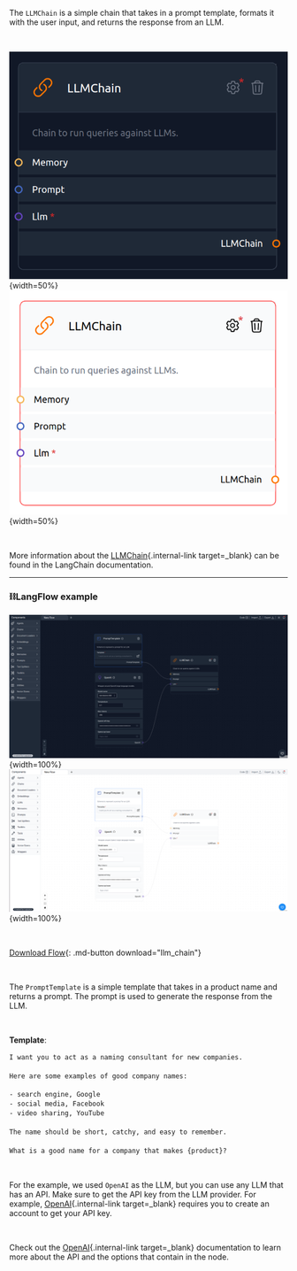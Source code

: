 The `LLMChain` is a simple chain that takes in a prompt template, formats it with the user input, and returns the response from an LLM.

<br>

![Description](img/single_node/guideline2.png#only-dark){width=50%}
![Description](img/single_node/guideline.png#only-light){width=50%}

<br>

More information about the [LLMChain](https://python.langchain.com/en/latest/modules/chains/generic/llm_chain.html){.internal-link target=\_blank} can be found in the LangChain documentation.

---
### ⛓️LangFlow example

![Description](img/llm-chain2.png#only-dark){width=100%}
![Description](img/llm-chain.png#only-light){width=100%}

<br>

[Download Flow](data/llm_chain.json){: .md-button download="llm_chain"}

<br>

The `PromptTemplate` is a simple template that takes in a product name and returns a prompt. The prompt is used to generate the response from the LLM.

<br>

**Template**:

```txt
I want you to act as a naming consultant for new companies.

Here are some examples of good company names:

- search engine, Google
- social media, Facebook
- video sharing, YouTube

The name should be short, catchy, and easy to remember.

What is a good name for a company that makes {product}?
```

<br>

For the example, we used `OpenAI` as the LLM, but you can use any LLM that has an API. Make sure to get the API key from the LLM provider. For example, [OpenAI](https://platform.openai.com/){.internal-link target=\_blank} requires you to create an account to get your API key.

<br>

Check out the [OpenAI](https://platform.openai.com/docs/introduction/overview){.internal-link target=\_blank} documentation to learn more about the API and the options that contain in the node.
